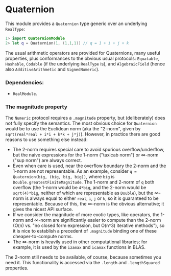 # Quaternion

This module provides a `Quaternion` type generic over an underlying `RealType`:

```swift
1> import QuaternionModule
2> let q = Quaternion(1, (1,1,1)) // q = 1 + i + j + k
```

The usual arithmetic operators are provided for Quaternions, many useful properties, plus conformances to the
obvious usual protocols: `Equatable`, `Hashable`, `Codable` (if the underlying `RealType` is), and `AlgebraicField`
(hence also `AdditiveArithmetic` and `SignedNumeric`).

### Dependencies:
- `RealModule`.

### The magnitude property
The `Numeric` protocol requires a `.magnitude` property, but (deliberately) does not fully specify the semantics.
The most obvious choice for `Quaternion` would be to use the Euclidean norm (aka the "2-norm", given by `sqrt(real*real + i*i + k*k + j*j)`).
However, in practice there are good reasons to use something else instead:

- The 2-norm requires special care to avoid spurious overflow/underflow, but the naive expressions for the 1-norm ("taxicab norm") or ∞-norm ("sup norm") are always correct.
- Even when care is used, near the overflow boundary the 2-norm and the 1-norm are not representable.
  As an example, consider `q = Quaternion(big, (big, big, big))`, where `big` is `Double.greatestFiniteMagnitude`. The 1-norm and 2-norm of `q` both overflow (the 1-norm would be `4*big`, and the 2-norm would be `sqrt(4)*big`, neither of which are representable as `Double`), but the ∞-norm is always equal to either `real`, `i`, `j` or `k`, so it is guaranteed to be representable.
Because of this, the ∞-norm is the obvious alternative; it gives the nicest API surface.
- If we consider the magnitude of more exotic types, like operators, the 1-norm and ∞-norm are significantly easier to compute than the 2-norm (O(n) vs. "no closed form expression, but O(n^3) iterative methods"), so it is nice to establish a precedent of `.magnitude` binding one of these cheaper-to-compute norms.
- The ∞-norm is heavily used in other computational libraries; for example, it is used by the `izamax` and `icamax` functions in BLAS.

The 2-norm still needs to be available, of course, because sometimes you need it.
This functionality is accessed via the `.length` and `.lengthSquared` properties.
